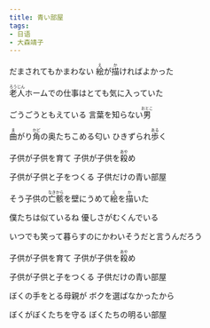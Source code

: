 ```yaml
---
title: 青い部屋
tags: 
- 日语
- 大森靖子
---
```

だまされてもかまわない <ruby>絵<rt>え</rt></ruby>が<ruby>描<rt>か</rt></ruby>ければよかった

<ruby>老人<rt>ろうじん</rt></ruby>ホームでの仕事はとても気に入っていた

ごうごうともえている 言葉を知らない<ruby>男<rt>おとこ</rt></ruby>

<ruby>曲<rt>ま</rt></ruby>がり<ruby>角<rt>かど</rt></ruby>の奥たちこめる匂い ひきずられ<ruby>歩<rt>ある</rt></ruby>く

子供が子供を育て 子供が子供を<ruby>殺<rt>あや</rt></ruby>め

子供が子供と子をつくる 子供だけの青い部屋

そう子供の<ruby>亡骸<rt>なきから</rt></ruby>を壁にうめて<ruby>絵<rt>え</rt></ruby>を<ruby>描<rt>か</rt></ruby>いた

僕たちは似ているね 優しさがむくんでいる

いつでも笑って暮らすのにかわいそうだと言うんだろう

子供が子供を育て 子供が子供を<ruby>殺<rt>あや</rt></ruby>め

子供が子供と子をつくる 子供だけの青い部屋

ぼくの手をとる母親が ボクを選ばなかったから

ぼくがぼくたちを守る ぼくたちの明るい部屋
